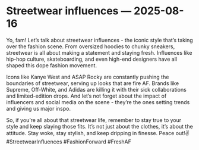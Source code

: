 # Streetwear influences — 2025-08-16

Yo, fam! Let’s talk about streetwear influences - the iconic style that’s taking over the fashion scene. From oversized hoodies to chunky sneakers, streetwear is all about making a statement and staying fresh. Influences like hip-hop culture, skateboarding, and even high-end designers have all shaped this dope fashion movement.

Icons like Kanye West and ASAP Rocky are constantly pushing the boundaries of streetwear, serving up looks that are fire AF. Brands like Supreme, Off-White, and Adidas are killing it with their sick collaborations and limited-edition drops. And let’s not forget about the impact of influencers and social media on the scene - they’re the ones setting trends and giving us major inspo.

So, if you’re all about that streetwear life, remember to stay true to your style and keep slaying those fits. It’s not just about the clothes, it’s about the attitude. Stay woke, stay stylish, and keep dripping in finesse. Peace out!✌️ #StreetwearInfluences #FashionForward #FreshAF